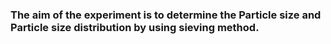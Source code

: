 ### The aim of the experiment is to determine the Particle size and Particle size distribution by using sieving method.
